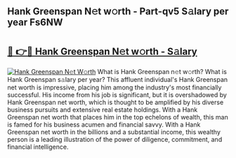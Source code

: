 ## Hank Greenspan N𝚎t w𝚘rth - Part-qv5 S𝚊lary per year Fs6NW

# <h2><a href="http://gc0kgv.nevu.top/?p=Hank+Greenspan">🔗 👉🔴 Hank Greenspan N𝚎t w𝚘rth - S𝚊lary</a></h2>

[![Hank Greenspan N𝚎t W𝚘rth](https://i.imgur.com/Oavwk0R.jpeg)](http://gc0kgv.nevu.top/?p=Hank+Greenspan)
What is Hank Greenspan n𝚎t w𝚘rth? What is Hank Greenspan s𝚊lary per year?
This affluent individual's Hank Greenspan net worth is impressive, placing him among the industry's most financially successful. His income from his job is significant, but it is overshadowed by Hank Greenspan net worth, which is thought to be amplified by his diverse business pursuits and extensive real estate holdings. With a Hank Greenspan net worth that places him in the top echelons of wealth, this man is famed for his business acumen and financial savvy. With a Hank Greenspan net worth in the billions and a substantial income, this wealthy person is a leading illustration of the power of diligence, commitment, and financial intelligence.
